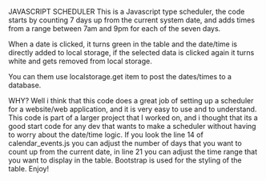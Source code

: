 JAVASCRIPT SCHEDULER
This is a Javascript type scheduler, the code starts by counting 7 days up from the current system date, and adds times from a range between 7am and 9pm for each of the seven days.

When a date is clicked, it turns green in the table and the date/time is directly added to local storage, if the selected data is clicked again it turns white and gets removed from local storage.

You can them use localstorage.get item to post the dates/times to a database.

WHY?
Well i think that this code does a great job of setting up a scheduler for a website/web application, and it is very easy to use and to understand. 
This code is part of a larger project that I worked on, and i thought that its a good start code for any dev that wants to make a scheduler without having to worry about the date/time logic. If you look the line 14 of calendar_events.js you can adjust the number of days that you want to count up from the current date, in line 21 you can adjust the time range that you want to display in the table.
Bootstrap is used for the styling of the table. Enjoy!